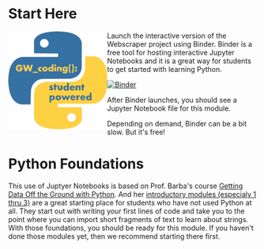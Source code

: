 # Start Here
 <img align="left" src="/images/Python%20Logo%20Student%20Powered.jpg" alt="GW Python Logo"
	title="GW Python Logo" width="200" height="198" />
Launch the interactive version of the Webscraper project using Binder. Binder is a free tool for hosting interactive Jupyter Notebooks and it is a great way for students to get started with learning Python.

[![Binder](https://mybinder.org/badge_logo.svg)](https://github.com/gwu-libraries/python-learning-examples/blob/master/social-network-analysis-actors/social-network-analysis-actors-v2.ipynb)

After Binder launches, you should see a Jupyter Notebook file for this module.

Depending on demand, Binder can be a bit slow. But it's free!

# Python Foundations
This use of Juptyer Notebooks is based on Prof. Barba's course [Getting Data Off the Ground with Python](https://openedx.seas.gwu.edu/courses/course-v1:GW+EngComp1+2018/about).  And her [introductory modules (especialy 1 thru 3)](https://github.com/engineersCode/EngComp1_offtheground/tree/master/notebooks_en) are a great starting place for students who have not used Python at all.  They start out with writing your first lines of code and take you to the point where you can import short fragments of text to learn about strings.  With those foundations, you should be ready for this module. If you haven't done those modules yet, then we recommend starting there first.
